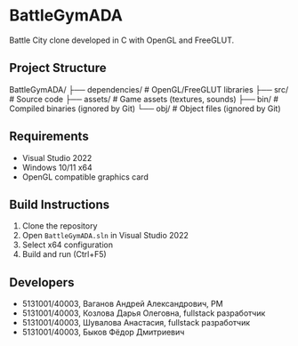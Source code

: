 # BattleGymADA

Battle City clone developed in C with OpenGL and FreeGLUT.

## Project Structure
BattleGymADA/
├── dependencies/ # OpenGL/FreeGLUT libraries
├── src/ # Source code
├── assets/ # Game assets (textures, sounds)
├── bin/ # Compiled binaries (ignored by Git)
└── obj/ # Object files (ignored by Git)


## Requirements

- Visual Studio 2022
- Windows 10/11 x64
- OpenGL compatible graphics card

## Build Instructions

1. Clone the repository
2. Open `BattleGymADA.sln` in Visual Studio 2022
3. Select x64 configuration
4. Build and run (Ctrl+F5)

## Developers

- 5131001/40003, Ваганов Андрей Александрович, PM
- 5131001/40003, Козлова Дарья Олеговна, fullstack разработчик
- 5131001/40003, Шувалова Анастасия, fullstack разработчик
- 5131001/40003, Быков Фёдор Дмитриевич

